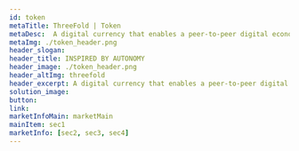 ```yaml
---
id: token
metaTitle: ThreeFold | Token
metaDesc:  A digital currency that enables a peer-to-peer digital economy
metaImg: ./token_header.png
header_slogan: 
header_title: INSPIRED BY AUTONOMY
header_image: ./token_header.png
header_altImg: threefold
header_excerpt: A digital currency that enables a peer-to-peer digital economy
solution_image: 
button: 
link: 
marketInfoMain: marketMain
mainItem: sec1
marketInfo: [sec2, sec3, sec4]
---
```

